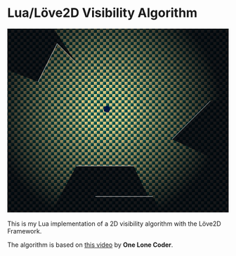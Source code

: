 # Lua/Löve2D Visibility Algorithm

![image info](./screenshots/first.png)

This is my Lua implementation of a 2D visibility algorithm with the Löve2D Framework.

The algorithm is based on [this video](https://youtu.be/fc3nnG2CG8U?list=LL) by **One Lone Coder**.
